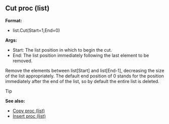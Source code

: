 ## Cut proc (list)

**Format:**
+   list.Cut(Start=1,End=0)
<!-- -->
**Args:**
+   Start: The list position in which to begin the cut.
+   End: The list position immediately following the last element to be
    removed.


Remove the elements between list[Start] and list[End-1],
decreasing the size of the list appropriately. The default end position
of 0 stands for the position immediately after the end of the list, so
by default the entire list is deleted.

> [!TIP] 
> **See also:**
> +   [Copy proc (list)](/ref/list/proc/Copy.md) 
> +   [Insert proc (list)](/ref/list/proc/Insert.md) <!-- -->